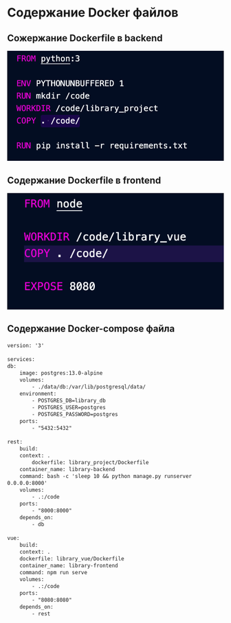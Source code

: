 # Содержание Docker файлов

## Сожержание Dockerfile в backend

![1](img/backenddoc.png)

## Содержание Dockerfile в frontend

![2](img/frontenddoc.png)

## Содержание Docker-compose файла

    version: '3'

    services:
    db:
        image: postgres:13.0-alpine
        volumes:
            - ./data/db:/var/lib/postgresql/data/
        environment:
            - POSTGRES_DB=library_db
            - POSTGRES_USER=postgres
            - POSTGRES_PASSWORD=postgres
        ports:
            - "5432:5432"

    rest:
        build:
        context: .
            dockerfile: library_project/Dockerfile
        container_name: library-backend
        command: bash -c 'sleep 10 && python manage.py runserver 0.0.0.0:8000'
        volumes:
            - .:/code
        ports:
            - "8000:8000"
        depends_on:
            - db

    vue:
        build:
        context: .
        dockerfile: library_vue/Dockerfile
        container_name: library-frontend
        command: npm run serve
        volumes:
            - .:/code
        ports:
            - "8080:8080"
        depends_on:
            - rest
